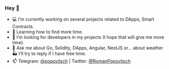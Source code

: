 ### Hey 👋 

- 💻 I’m currently working on several projects related to DApps, Smart Contracts.
- 🧠 Learning how to find more time.
- 🤝 I’m looking for developers in my projects (I hope that will give me more time).
- 💬 Ask me about Go, Solidity, DApps, Angular, NestJS or... about weather 🏜 I'll try to reply if I have free time.
- 📫 Telegram: [@popovitsch](https://t.me/popovitsch)  | Twitter: [@RomanPopovitsch](https://twitter.com/RomanPopovitsch)

